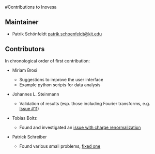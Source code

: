 #Contributions to Inovesa

## Maintainer

* Patrik Schönfeldt <patrik.schoenfeldt@kit.edu>

## Contributors

In chronological order of first contribution:

* Miriam Brosi
  * Suggestions to improve the user interface
  * Example python scripts for data analysis

* Johannes L. Steinmann
  * Validation of results (esp. those including Fourier transforms, e.g. [Issue #11](https://github.com/Inovesa/Inovesa/issues/11))

* Tobias Boltz
  * Found and investigated an [issue with charge renormalization](https://github.com/Inovesa/Inovesa/issues/3)

* Patrick Schreiber
  * Found various small problems, [fixed one](https://github.com/Inovesa/Inovesa/commit/ea803b78c45d0e0d7a408edce60f45992cfe1667)


